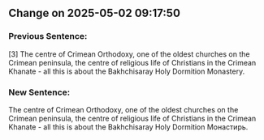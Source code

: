 <h2>Change on 2025-05-02 09:17:50</h2>
<h3>Previous Sentence:</h3>
<p><span class="highlight-changed">[3]</span> The centre of Crimean Orthodoxy, one of the oldest churches on the Crimean peninsula, the centre of religious life of Christians in the Crimean Khanate - all this is about the Bakhchisaray Holy Dormition <span class="highlight-changed">Monastery.</span></p>
<h3>New Sentence:</h3>
<p>The centre of Crimean Orthodoxy, one of the oldest churches on the Crimean peninsula, the centre of religious life of Christians in the Crimean Khanate - all this is about the Bakhchisaray Holy Dormition <span class="highlight-changed">Монастирь.</span></p>

